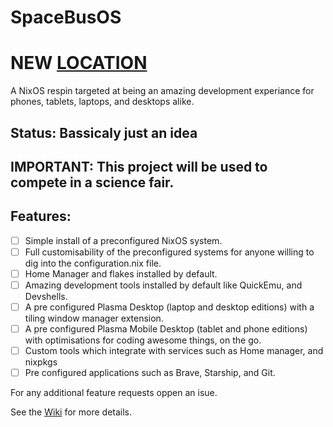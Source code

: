 # SpaceBusOS
# NEW [LOCATION](https://gitlab.com/fedx-sudo/SpaceBusOS)
A NixOS respin targeted at being an amazing development experiance for phones, tablets, laptops, and desktops alike. 

## Status: Bassicaly just an idea

## IMPORTANT: This project will be used to compete in a science fair. 

## Features:

- [ ] Simple install of a preconfigured NixOS system.
- [ ] Full customisability of the preconfigured systems for anyone willing to dig into the configuration.nix file. 
- [ ] Home Manager and flakes installed by default. 
- [ ] Amazing development tools installed by default like QuickEmu, and Devshells. 
- [ ] A pre configured Plasma Desktop (laptop and desktop editions) with a tiling window manager extension. 
- [ ] A pre configured Plasma Mobile Desktop (tablet and phone editions) with optimisations for coding awesome things, on the go. 
- [ ] Custom tools which integrate with services such as Home manager, and nixpkgs
- [ ] Pre configured applications such as Brave, Starship, and Git. 

For any additional feature requests oppen an isue. 



See the [Wiki](https://fedx-sudo.github.io/SpaceBusOS/) for more details. 
